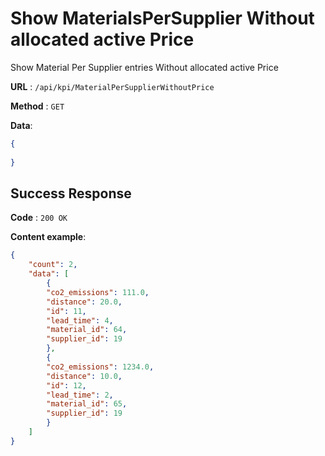 # Show MaterialsPerSupplier Without allocated active Price

Show Material Per Supplier entries Without allocated active Price

**URL** : `/api/kpi/MaterialPerSupplierWithoutPrice`

**Method** : `GET`

**Data**: 

```json
{
    
}
```

## Success Response

**Code** : `200 OK`

**Content example**:
```json
{
    "count": 2,
    "data": [
        {
        "co2_emissions": 111.0,
        "distance": 20.0,
        "id": 11,
        "lead_time": 4,
        "material_id": 64,
        "supplier_id": 19
        },
        {
        "co2_emissions": 1234.0,
        "distance": 10.0,
        "id": 12,
        "lead_time": 2,
        "material_id": 65,
        "supplier_id": 19
        }
    ]
}
```